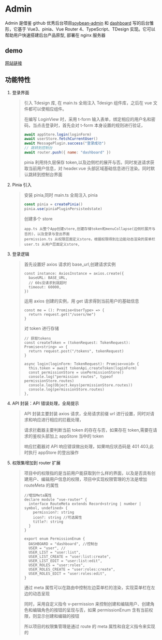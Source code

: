 # Admin

Admin 是借鉴 github 优秀后台项目[soybean-admin](https://github.com/honghuangdc/soybean-admin) 和 [dashboard](https://github.com/zce/dashboard) 写的后台雏形，它基于 Vue3、pinia、Vue Router 4、TypeScript、TDesign 实现。它可以帮助用户快速搭建后台产品原型, 部署在 nginx 服务器

## demo

[网站链接](http://codingfang.com/#/dashboard)

## 功能特性

1. 登录界面

   > 引入 Tdesign 库, 在 main.ts 全局注入 Tdesign 组件库，之后在 vue 文件都可以使相应组件。
   >
   > 在编写 LoginView 时，采用 t-form 输入表单，绑定相应的用户名和密码，当点击登录时，首先会对 t-form 本身设置的规则进行验证，
   >
   > ```js
   > await appStore.login(loginForm)
   > await userStore.fetchCurrentUser()
   > await MessagePlugin.success("登录成功")
   > // 跳转到控制台
   > await router.push({ name: "dashboard" })
   > ```
   >
   > pinia 利用持久层保存 token,以及边侧栏的展开与否。同时发送请求获取当前用户信息，对 header.vue 头部区域基础信息进行渲染。同时默认跳转到控制台界面

2. Pinia 引入

   > 安装 pinia,同时 main.ts 全局注入 pinia
   >
   > ```ts
   > const pinia = createPinia()
   > pinia.use(piniaPluginPersistedstate)
   > ```
   >
   > 创建多个 store
   >
   > ```tsx
   > app.ts 从整个App创建store,创建存储token和menuCollapse(边侧栏展开与否的)，以及登录与登出界面
   > permission.ts 从权限层面定义store，根据权限得到左边能动态渲染的菜单栏
   > user.ts 从用户层面定义store,
   > ```

3. 登录逻辑

   > 首先设置好 axios 请求的 base_url,创建请求实例
   >
   > ```
   > const instance: AxiosInstance = axios.create({
   >   baseURL: BASE_URL,
   >   // 60s没请求到就超时
   >   timeout: 60000,
   > })
   > ```
   >
   > 运用 axios 创建的实例，用 get 请求得到当前用户的基础信息
   >
   > ```tsx
   > const me = (): Promise<UserType> => {
   >   return request.get("/users/me")
   > }
   > ```
   >
   > 对 token 进行存储
   >
   > ```tsx
   > // 获取tokens
   > const createToken = (tokenRequest: TokenRequest): Promise<string> => {
   >   return request.post("/tokens", tokenRequest)
   > }
   >
   > async login(loginForm: TokenRequest): Promise<void> {
   >   this.token = await tokenApi.createToken(loginForm)
   >   const permissionStore = usePermissionStore()
   >   console.log("permission routes", typeof permissionStore.routes)
   >   console.log(Object.keys(permissionStore.routes))
   >   console.log(permissionStore.routes)
   > },
   > ```

4. API 封装：API 错误处理，全局提示

   > API 封装主要封装 axios 请求，全局请求前缀 url 进行设置，同时对请求和响应进行相应的拦截处理，
   >
   > 请求拦截器主要判断当前 token 的存在与否，如果存在 token,需要在请求的鉴权头部加上 appStore 当中的 token
   >
   > 响应拦截器对 API 响应错误做出处理，如果响应状态码是 401 403,此时执行 appStore 的登出操作

5. 权限集增加到 router 扩展

   > 项目中的权限指的是当前用户能获取到什么样的界面，以及是否具有创建用户、编辑用户信息的权限，项目中实现权限管理的方法是增加 routeMeta 的属性
   >
   > ```tsx
   > //增加Meta属性
   > declare module "vue-router" {
   >   interface RouteMeta extends Record<string | number | symbol, undefined> {
   >     permission?: string
   >     icon?: string //可选属性
   >     title?: string
   >   }
   > }
   >
   > export enum PermissionEnum {
   >   DASHBOARD = "dashboard", //控制台
   >   USER = "user", //
   >   USER_LIST = "user:list",
   >   USER_LIST_CREATE = "user:list:create",
   >   USER_LIST_EDIT = "user:list:edit",
   >   USER_ROLES = "user:roles",
   >   USER_ROLES_CREATE = "user:roles:create",
   >   USER_ROLES_EDIT = "user:roles:edit",
   > }
   > ```
   >
   > 通过 meta 属性可以在路由中控制左边菜单栏的渲染，实现菜单栏在左边的动态呈现
   >
   > 同时，采用自定义指令 v-permission 来控制创建和编辑用户、创建角色和编辑角色的按钮的呈现与否，如果 permissionEnum 含有当前权限，则显示创建和编辑的按钮
   >
   > 所以项目的权限集管理是通过 route 的 meta 属性和自定义指令来实现的
